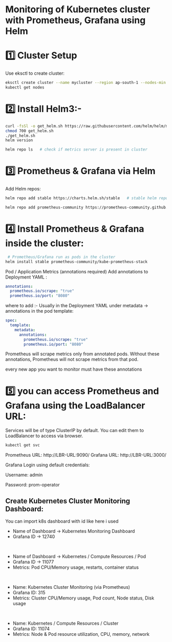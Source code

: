 # Monitoring of Kubernetes cluster with Prometheus, Grafana using Helm


# 1️⃣ Cluster Setup
Use eksctl to create cluster:
```bash
eksctl create cluster --name mycluster --region ap-south-1 --nodes-min 2 --nodes-max 2
kubectl get nodes
```

# 2️⃣ Install Helm3:-
```bash
curl -fsSl -o get_helm.sh https://raw.githubusercontent.com/helm/helm/master/scripts/get-helm-3
chmod 700 get_helm.sh
./get_helm.sh
helm version
```
```bash
helm repo ls   # check if metrics server is present in cluster
```

# 3️⃣ Prometheus & Grafana via Helm
Add Helm repos:
```bash
helm repo add stable https://charts.helm.sh/stable   # stable helm repo added in helm chart

helm repo add prometheus-community https://prometheus-community.github.io/helm-charts   # Add the Prometheus repository to HELM
```

# 4️⃣ Install Prometheus & Grafana inside the cluster:

```bash
 # Prometheus/Grafana run as pods in the cluster
helm install stable prometheus-community/kube-prometheus-stack  
```


Pod / Application Metrics (annotations required)
Add annotations to Deployment YAML :

```yaml
annotations:
  prometheus.io/scrape: "true"
  prometheus.io/port: "8080"
```


where to add :- Usually in the Deployment YAML under metadata → annotations in the pod template:
```yaml
spec:
  template:
    metadata:
      annotations:
        prometheus.io/scrape: "true"
        prometheus.io/port: "8080"
```
  
  
Prometheus will scrape metrics only from annotated pods.
Without these annotations, Prometheus will not scrape metrics from that pod.

every new app you want to monitor must have these annotations 



# 5️⃣ you can access Prometheus and Grafana using the LoadBalancer URL:

Services will be of type ClusterIP by default. You can edit them to LoadBalancer to access via browser.
```bash
kubectl get svc
```

Prometheus URL: http://LBR-URL:9090/
Grafana URL: http://LBR-URL:3000/


Grafana Login using default credentials:

Username: admin

Password: prom-operator



## Create Kubernetes Cluster Monitoring Dashboard:

You can import k8s dashboard with id like here i used 
- Name of Dashboard -> Kubernetes Monitoring Dashboard 
- Grafana ID -> 12740

<br>

- Name of Dashboard -> Kubernetes / Compute Resources / Pod
- Grafana ID -> 11077
- Metrics: Pod CPU/Memory usage, restarts, container status

<br>

- Name: Kubernetes Cluster Monitoring (via Prometheus)
- Grafana ID: 315
- Metrics: Cluster CPU/Memory usage, Pod count, Node status, Disk usage

<br>

- Name: Kubernetes / Compute Resources / Cluster
- Grafana ID: 11074
- Metrics: Node & Pod resource utilization, CPU, memory, network





